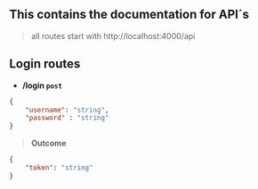 ## This contains the documentation for API´s

> all routes start with http://localhost:4000/api

## Login routes 
   - **/login `post`**

```JSON
{
    "username": "string",
    "password" : "string"
}

```

>**Outcome**
```JSON
{
    "token": "string"
}
```